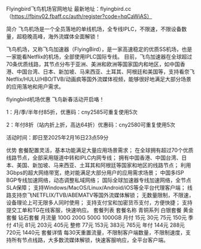 Flyingbird飞鸟机场官网地址
最新地址：flyingbird.cc（https://fbinv02.fbaff.cc/auth/register?code=hqCaWiAS）

简介
飞鸟机场是一个全员落地的单线机场，全专线IPLC，不限速，不限设备数量，超稳晚高峰，海外流媒体全面解锁！

飞鸟机场，又称飞鸟加速器（FlyingBird），是一家高速稳定的优质SS机场，也是一家能看Netflix的机场，全部使用IPLC国际专线。 目前，飞鸟加速器在全球超过70条优质线路，其节点分布于亚洲、美洲和欧洲等国家国内和地区，如中国香港、中国台湾、日本、新加坡、马来西亚、土耳其、阿根廷和美国等，支持看奈飞Netflix/HULU/HBO/TVB/动画疯等国外流媒体视频，能够很好地满足大部分场景的应用落地和用户需求。

flyingbird机场优惠
飞鸟新春活动开启咯！

1：月/季/半年付85折，优惠码：cny2585可重复使用5次

2：年付8折（站内折上折，高达64折）优惠码：cny2580可重复使用5次

活动时间：即日至2025年2月16日23点59分

优势
套餐配置灵活，基本功能满足大量应用场景需求；
在全球拥有超过70个优质线路节点，全部采用隧道中转和IPLC内网专线；
拥有中国香港、中国台湾、日本、美国、新加坡、马来西亚、土耳其和阿根廷等国家和地区的线路节点；
利用3Gbps的超大网络带宽，绝对能满足大部分用户的应用需求场景；
中国多ISP BGP专线加速网络，动态调整私域网络；
国际全球加速器专线加速网络，全节点SLA保障；
支持Windows/MacOS/Linux/Android/iOS等全平台代理客户端；
线路支持奈飞NETFLIX/TVB/ABEMATV等国外流媒体解锁；
无数量限制，不限速，设备理论上可无限多人同时使用；
支持支付宝和加密货币支付，方便快捷；
支持提交工单和TG在线客服，快速响应。
套餐列表
套餐名称	青铜系列	白银套餐	黄金套餐	钻石套餐
月流量	100G	200G	500G	1000GB
月付	15元	30元	75元	150元
季付	41元	81元	203元	405元
整修	77元	153元	383元	765元
年付	144元	288元	720元	1440元
套餐详情	每30天重置流量，不限制客户端数量，不限制速度，支持所有节点线路，大多数流媒体解锁，快速客服响应，全平台客户端。
